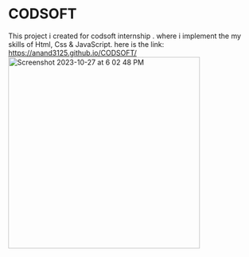 # CODSOFT
This project i created for codsoft  internship .
where i implement the my skills of Html, Css & JavaScript.
here is the link: https://anand3125.github.io/CODSOFT/
<img width="385" alt="Screenshot 2023-10-27 at 6 02 48 PM" src="https://github.com/Anand3125/CODSOFT/assets/124582976/f2f7d0d8-22f2-4479-ac90-23e256c5afe8">
